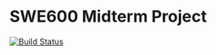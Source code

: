 # SWE600 Midterm Project

[![Build Status](https://travis-ci.org/jerryz1982/swe600-python.svg?branch=master)](https://travis-ci.org/jerryz1982/swe600-python)
